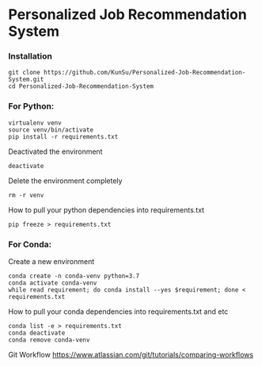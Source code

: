 # Personalized Job Recommendation System

### Installation
```
git clone https://github.com/KunSu/Personalized-Job-Recommendation-System.git
cd Personalized-Job-Recommendation-System
```

### For Python:
```
virtualenv venv
source venv/bin/activate
pip install -r requirements.txt
```

Deactivated the environment
```
deactivate
```

Delete the environment completely 
```
rm -r venv
```

How to pull your python dependencies into requirements.txt
```
pip freeze > requirements.txt
```

### For Conda:
Create a new environment
```
conda create -n conda-venv python=3.7
conda activate conda-venv
while read requirement; do conda install --yes $requirement; done < requirements.txt
```

How to pull your conda dependencies into requirements.txt and etc
```
conda list -e > requirements.txt
conda deactivate
conda remove conda-venv
```

Git Workflow 
https://www.atlassian.com/git/tutorials/comparing-workflows
